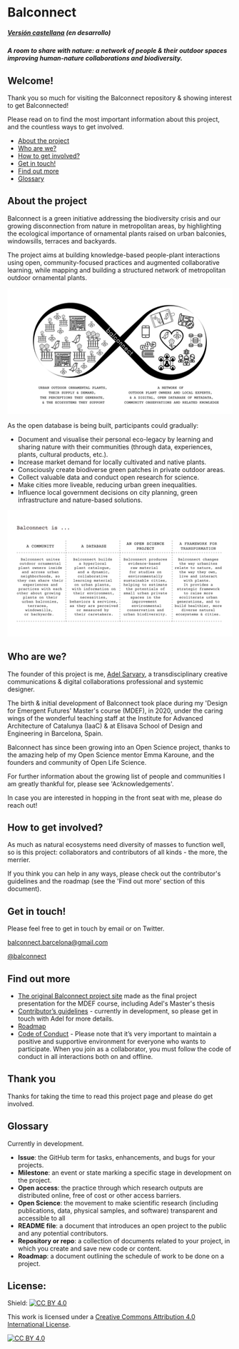 # Balconnect
##### [Versión castellana](https://github.com/adelsarvary/Balconnect/blob/main/README_ESP.md) (en desarrollo)


***A room to share with nature: a network of people & their outdoor spaces improving human-nature collaborations and biodiversity.***


## Welcome!

Thank you so much for visiting the Balconnect repository & showing interest to get Balconnected!

Please read on to find the most important information about this project, and the countless ways to get involved.

- [About the project](#about-the-project)
- [Who are we?](#who-are-we)
- [How to get involved?](#how-to-get-involved)
- [Get in touch!](#get-in-touch)
- [Find out more](#find-out-more)
- [Glossary](#glossary)

## **About the project**

Balconnect is a green initiative addressing the biodiversity crisis and our growing disconnection from nature in metropolitan areas, by highlighting the ecological importance of ornamental plants raised on urban balconies, windowsills, terraces and backyards.

The project aims at building knowledge-based people-plant interactions using open, community-focused practices and augmented collaborative learning, while mapping and building a structured network of metropolitan outdoor ornamental plants. 

![readme_img_loop.png](https://github.com/adelsarvary/Balconnect/blob/main/images/readme_img_loop.png)

As the open database is being built, participants could gradually:

* Document and visualise their personal eco-legacy by learning and sharing nature with their communities (through data, experiences, plants, cultural products, etc.).
* Increase market demand for locally cultivated and native plants.
* Consciously create biodiverse green patches in private outdoor areas.
* Collect valuable data and conduct open research for science.
* Make cities more liveable, reducing urban green inequalities.
* Influence local government decisions on city planning, green infrastructure and nature-based solutions.

![readme_img_definition.png](https://github.com/adelsarvary/Balconnect/blob/main/images/readme_img_definition.png)

## **Who are we?**

The founder of this project is me, [Adel Sarvary](https://adelsarvary.github.io/), a transdisciplinary creative communications & digital collaborations professional and systemic designer. 

The birth & initial development of Balconnect took place during my 'Design for Emergent Futures' Master's course (MDEF), in 2020, under the caring wings of the wonderful teaching staff at the Institute for Advanced Architecture of Catalunya (IaaC) & at Elisava School of Design and Engineering in Barcelona, Spain.

Balconnect has since been growing into an Open Science project, thanks to the amazing help of my Open Science mentor Emma Karoune, and the founders and community of Open Life Science.

For further information about the growing list of people and communities I am greatly thankful for, please see 'Acknowledgements'.

In case you are interested in hopping in the front seat with me, please do reach out!

## **How to get involved?**

As much as natural ecosystems need diversity of masses to function well, so is this project: collaborators and contributors of all kinds - the more, the merrier.

If you think you can help in any ways, please check out the contributor's guidelines and the roadmap (see the 'Find out more' section of this document).

## **Get in touch!**

Please feel free to get in touch by email or on Twitter.

balconnect.barcelona@gmail.com

[@balconnect](https://twitter.com/balconnect)

## **Find out more**

* [The original Balconnect project site](https://adelsarvary.gitlab.io/adel.sarvary/balconnect) made as the final project presentation for the MDEF course, including Adel's Master's thesis
* [Contributor’s guidelines](https://github.com/adelsarvary/Balconnect/blob/main/Contributors_Guidelines.md) - currently in development, so please get in touch with Adel for more details.
* [Roadmap](https://github.com/adelsarvary/Balconnect/blob/main/Roadmap.md)
* [Code of Conduct](https://github.com/adelsarvary/Balconnect/blob/main/Code_of_Conduct.md) - Please note that it’s very important to maintain a positive and supportive environment for everyone who wants to participate. When you join as a collaborator, you must follow the code of conduct in all interactions both on and offline.

## Thank you

Thanks for taking the time to read this project page and please do get involved.

## **Glossary**

Currently in development.

* **Issue**: the GitHub term for tasks, enhancements, and bugs for your projects.
* **Milestone**: an event or state marking a specific stage in development on the project.
* **Open access**: the practice through which research outputs are distributed online, free of cost or other access barriers. 
* **Open Science**: the movement to make scientific research (including publications, data, physical samples, and software) transparent and accessible to all
* **README file**: a document that introduces an open project to the public and any potential contributors.
* **Repository or repo**: a collection of documents related to your project, in which you create and save new code or content.
* **Roadmap**: a document outlining the schedule of work to be done on a project.

## **License**:
Shield: [![CC BY 4.0][cc-by-shield]][cc-by]

This work is licensed under a
[Creative Commons Attribution 4.0 International License][cc-by].

[![CC BY 4.0][cc-by-image]][cc-by]

[cc-by]: http://creativecommons.org/licenses/by/4.0/
[cc-by-image]: https://i.creativecommons.org/l/by/4.0/88x31.png
[cc-by-shield]: https://img.shields.io/badge/License-CC%20BY%204.0-lightgrey.svg
